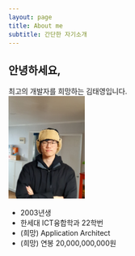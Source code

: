 ```yaml
---
layout: page
title: About me
subtitle: 간단한 자기소개
---
```


## 안녕하세요,
최고의 개발자를 희망하는 김태영입니다.   
<img src="assets/img/1679113472158.jpg" width="30%" height="30%" title="me" alt="me"></img>

- 2003년생
- 한세대 ICT융합학과 22학번
- (희망) Application Architect
- (희망) 연봉 20,000,000,000원

